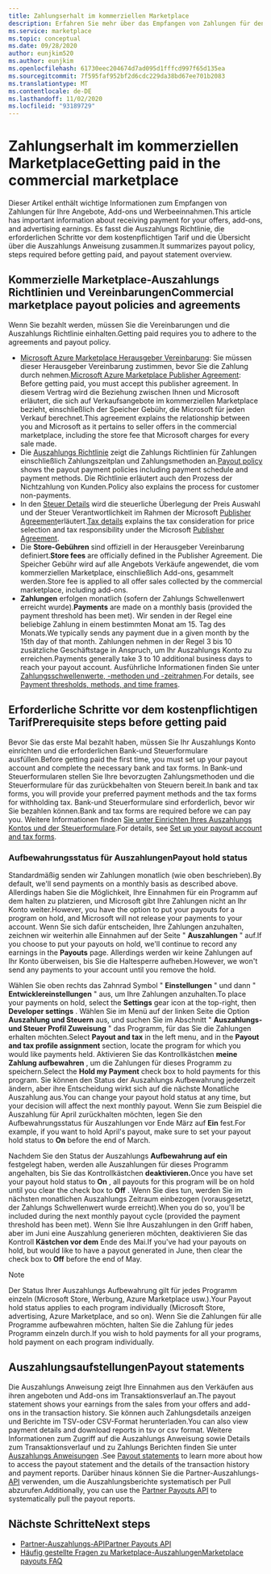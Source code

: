 ```yaml
---
title: Zahlungserhalt im kommerziellen Marketplace
description: Erfahren Sie mehr über das Empfangen von Zahlungen für den Gewinn in der kommerziellen Marketplace-Azure Marketplace. Umfasst Auszahlungs Richtlinien, Auszahlungsstatus-und Auszahlungs Anweisungen.
ms.service: marketplace
ms.topic: conceptual
ms.date: 09/28/2020
author: eunjkim520
ms.author: eunjkim
ms.openlocfilehash: 61730eec204674d7ad095d1fffcd997f65d135ea
ms.sourcegitcommit: 7f595faf952bf2d6cdc229da38bd67ee701b2083
ms.translationtype: MT
ms.contentlocale: de-DE
ms.lasthandoff: 11/02/2020
ms.locfileid: "93189729"
---
```

# <a name="getting-paid-in-the-commercial-marketplace"></a><span data-ttu-id="55cdf-104">Zahlungserhalt im kommerziellen Marketplace</span><span class="sxs-lookup"><span data-stu-id="55cdf-104">Getting paid in the commercial marketplace</span></span>

<span data-ttu-id="55cdf-105">Dieser Artikel enthält wichtige Informationen zum Empfangen von Zahlungen für Ihre Angebote, Add-ons und Werbeeinnahmen.</span><span class="sxs-lookup"><span data-stu-id="55cdf-105">This article has important information about receiving payment for your offers, add-ons, and advertising earnings.</span></span> <span data-ttu-id="55cdf-106">Es fasst die Auszahlungs Richtlinie, die erforderlichen Schritte vor dem kostenpflichtigen Tarif und die Übersicht über die Auszahlungs Anweisung zusammen.</span><span class="sxs-lookup"><span data-stu-id="55cdf-106">It summarizes payout policy, steps required before getting paid, and payout statement overview.</span></span>

## <a name="commercial-marketplace-payout-policies-and-agreements"></a><span data-ttu-id="55cdf-107">Kommerzielle Marketplace-Auszahlungs Richtlinien und Vereinbarungen</span><span class="sxs-lookup"><span data-stu-id="55cdf-107">Commercial marketplace payout policies and agreements</span></span>

<span data-ttu-id="55cdf-108">Wenn Sie bezahlt werden, müssen Sie die Vereinbarungen und die Auszahlungs Richtlinie einhalten.</span><span class="sxs-lookup"><span data-stu-id="55cdf-108">Getting paid requires you to adhere to the agreements and payout policy.</span></span>

- <span data-ttu-id="55cdf-109">[Microsoft Azure Marketplace Herausgeber Vereinbarung](https://go.microsoft.com/fwlink/p/?LinkID=699560): Sie müssen dieser Herausgeber Vereinbarung zustimmen, bevor Sie die Zahlung durch nehmen.</span><span class="sxs-lookup"><span data-stu-id="55cdf-109">[Microsoft Azure Marketplace Publisher Agreement](https://go.microsoft.com/fwlink/p/?LinkID=699560):  Before getting paid, you must accept this publisher agreement.</span></span> <span data-ttu-id="55cdf-110">In diesem Vertrag wird die Beziehung zwischen Ihnen und Microsoft erläutert, die sich auf Verkaufsangebote im kommerziellen Marketplace bezieht, einschließlich der Speicher Gebühr, die Microsoft für jeden Verkauf berechnet.</span><span class="sxs-lookup"><span data-stu-id="55cdf-110">This agreement explains the relationship between you and Microsoft as it pertains to seller offers in the commercial marketplace, including the store fee that Microsoft charges for every sale made.</span></span>
- <span data-ttu-id="55cdf-111">Die [Auszahlungs Richtlinie](payout-policy-details.md) zeigt die Zahlungs Richtlinien für Zahlungen einschließlich Zahlungszeitplan und Zahlungsmethoden an.</span><span class="sxs-lookup"><span data-stu-id="55cdf-111">[Payout policy](payout-policy-details.md) shows the payout payment policies including payment schedule and payment methods.</span></span> <span data-ttu-id="55cdf-112">Die Richtlinie erläutert auch den Prozess der Nichtzahlung von Kunden.</span><span class="sxs-lookup"><span data-stu-id="55cdf-112">Policy also explains the process for customer non-payments.</span></span>
- <span data-ttu-id="55cdf-113">In den [Steuer Details](tax-details-marketplace.md) wird die steuerliche Überlegung der Preis Auswahl und der Steuer Verantwortlichkeit im Rahmen der Microsoft [Publisher Agreement](https://go.microsoft.com/fwlink/p/?LinkID=699560)erläutert.</span><span class="sxs-lookup"><span data-stu-id="55cdf-113">[Tax details](tax-details-marketplace.md) explains the tax consideration for price selection and tax responsibility under the Microsoft [Publisher Agreement](https://go.microsoft.com/fwlink/p/?LinkID=699560).</span></span>
- <span data-ttu-id="55cdf-114">Die **Store-Gebühren** sind offiziell in der Herausgeber Vereinbarung definiert.</span><span class="sxs-lookup"><span data-stu-id="55cdf-114">**Store fees** are officially defined in the Publisher Agreement.</span></span> <span data-ttu-id="55cdf-115">Die Speicher Gebühr wird auf alle Angebots Verkäufe angewendet, die vom kommerziellen Marketplace, einschließlich Add-ons, gesammelt werden.</span><span class="sxs-lookup"><span data-stu-id="55cdf-115">Store fee is applied to all offer sales collected by the commercial marketplace, including add-ons.</span></span>
- <span data-ttu-id="55cdf-116">**Zahlungen** erfolgen monatlich (sofern der Zahlungs Schwellenwert erreicht wurde).</span><span class="sxs-lookup"><span data-stu-id="55cdf-116">**Payments** are made on a monthly basis (provided the payment threshold has been met).</span></span> <span data-ttu-id="55cdf-117">Wir senden in der Regel eine beliebige Zahlung in einem bestimmten Monat am 15. Tag des Monats.</span><span class="sxs-lookup"><span data-stu-id="55cdf-117">We typically sends any payment due in a given month by the 15th day of that month.</span></span> <span data-ttu-id="55cdf-118">Zahlungen nehmen in der Regel 3 bis 10 zusätzliche Geschäftstage in Anspruch, um Ihr Auszahlungs Konto zu erreichen.</span><span class="sxs-lookup"><span data-stu-id="55cdf-118">Payments generally take 3 to 10 additional business days to reach your payout account.</span></span> <span data-ttu-id="55cdf-119">Ausführliche Informationen finden Sie unter [Zahlungsschwellenwerte, -methoden und -zeitrahmen](payment-thresholds-methods-timeframes.md).</span><span class="sxs-lookup"><span data-stu-id="55cdf-119">For details, see [Payment thresholds, methods, and time frames](payment-thresholds-methods-timeframes.md).</span></span>

## <a name="prerequisite-steps-before-getting-paid"></a><span data-ttu-id="55cdf-120">Erforderliche Schritte vor dem kostenpflichtigen Tarif</span><span class="sxs-lookup"><span data-stu-id="55cdf-120">Prerequisite steps before getting paid</span></span>

<span data-ttu-id="55cdf-121">Bevor Sie das erste Mal bezahlt haben, müssen Sie Ihr Auszahlungs Konto einrichten und die erforderlichen Bank-und Steuerformulare ausfüllen.</span><span class="sxs-lookup"><span data-stu-id="55cdf-121">Before getting paid the first time, you must set up your payout account and complete the necessary bank and tax forms.</span></span> <span data-ttu-id="55cdf-122">In Bank-und Steuerformularen stellen Sie Ihre bevorzugten Zahlungsmethoden und die Steuerformulare für das zurückbehalten von Steuern bereit.</span><span class="sxs-lookup"><span data-stu-id="55cdf-122">In bank and tax forms, you will provide your preferred payment methods and the tax forms for withholding tax.</span></span> <span data-ttu-id="55cdf-123">Bank-und Steuerformulare sind erforderlich, bevor wir Sie bezahlen können.</span><span class="sxs-lookup"><span data-stu-id="55cdf-123">Bank and tax forms are required before we can pay you.</span></span> <span data-ttu-id="55cdf-124">Weitere Informationen finden [Sie unter Einrichten Ihres Auszahlungs Kontos und der Steuerformulare](set-up-your-payout-account.md).</span><span class="sxs-lookup"><span data-stu-id="55cdf-124">For details, see [Set up your payout account and tax forms](set-up-your-payout-account.md).</span></span>

### <a name="payout-hold-status"></a><span data-ttu-id="55cdf-125">Aufbewahrungsstatus für Auszahlungen</span><span class="sxs-lookup"><span data-stu-id="55cdf-125">Payout hold status</span></span>

<span data-ttu-id="55cdf-126">Standardmäßig senden wir Zahlungen monatlich (wie oben beschrieben).</span><span class="sxs-lookup"><span data-stu-id="55cdf-126">By default, we'll send payments on a monthly basis as described above.</span></span> <span data-ttu-id="55cdf-127">Allerdings haben Sie die Möglichkeit, Ihre Einnahmen für ein Programm auf dem halten zu platzieren, und Microsoft gibt Ihre Zahlungen nicht an Ihr Konto weiter.</span><span class="sxs-lookup"><span data-stu-id="55cdf-127">However, you have the option to put your payouts for a program on hold, and Microsoft will not release your payments to your account.</span></span> <span data-ttu-id="55cdf-128">Wenn Sie sich dafür entscheiden, Ihre Zahlungen anzuhalten, zeichnen wir weiterhin alle Einnahmen auf der Seite " **Auszahlungen** " auf.</span><span class="sxs-lookup"><span data-stu-id="55cdf-128">If you choose to put your payouts on hold, we'll continue to record any earnings in the **Payouts** page.</span></span> <span data-ttu-id="55cdf-129">Allerdings werden wir keine Zahlungen auf Ihr Konto überweisen, bis Sie die Haltesperre aufheben.</span><span class="sxs-lookup"><span data-stu-id="55cdf-129">However, we won't send any payments to your account until you remove the hold.</span></span>

<span data-ttu-id="55cdf-130">Wählen Sie oben rechts das Zahnrad Symbol " **Einstellungen** " und dann " **Entwicklereinstellungen** " aus, um Ihre Zahlungen anzuhalten.</span><span class="sxs-lookup"><span data-stu-id="55cdf-130">To place your payments on hold, select the **Settings** gear icon at the top-right, then **Developer settings** .</span></span> <span data-ttu-id="55cdf-131">Wählen Sie im Menü auf der linken Seite die Option **Auszahlung und Steuern** aus, und suchen Sie im Abschnitt " **Auszahlungs-und Steuer Profil Zuweisung** " das Programm, für das Sie die Zahlungen erhalten möchten.</span><span class="sxs-lookup"><span data-stu-id="55cdf-131">Select **Payout and tax** in the left menu, and in the **Payout and tax profile assignment** section, locate the program for which you would like payments held.</span></span> <span data-ttu-id="55cdf-132">Aktivieren Sie das Kontrollkästchen **meine Zahlung aufbewahren** , um die Zahlungen für dieses Programm zu speichern.</span><span class="sxs-lookup"><span data-stu-id="55cdf-132">Select the **Hold my Payment** check box to hold payments for this program.</span></span> <span data-ttu-id="55cdf-133">Sie können den Status der Auszahlungs Aufbewahrung jederzeit ändern, aber ihre Entscheidung wirkt sich auf die nächste Monatliche Auszahlung aus.</span><span class="sxs-lookup"><span data-stu-id="55cdf-133">You can change your payout hold status at any time, but your decision will affect the next monthly payout.</span></span> <span data-ttu-id="55cdf-134">Wenn Sie zum Beispiel die Auszahlung für April zurückhalten möchten, legen Sie den Aufbewahrungsstatus für Auszahlungen vor Ende März auf **Ein** fest.</span><span class="sxs-lookup"><span data-stu-id="55cdf-134">For example, if you want to hold April's payout, make sure to set your payout hold status to **On** before the end of March.</span></span>

<span data-ttu-id="55cdf-135">Nachdem Sie den Status der Auszahlungs **Aufbewahrung auf ein** festgelegt haben, werden alle Auszahlungen für dieses Programm angehalten, bis Sie das Kontrollkästchen **deaktivieren.**</span><span class="sxs-lookup"><span data-stu-id="55cdf-135">Once you have set your payout hold status to **On** , all payouts for this program will be on hold until you clear the check box to **Off** .</span></span> <span data-ttu-id="55cdf-136">Wenn Sie dies tun, werden Sie im nächsten monatlichen Auszahlungs Zeitraum einbezogen (vorausgesetzt, der Zahlungs Schwellenwert wurde erreicht).</span><span class="sxs-lookup"><span data-stu-id="55cdf-136">When you do so, you'll be included during the next monthly payout cycle (provided the payment threshold has been met).</span></span> <span data-ttu-id="55cdf-137">Wenn Sie Ihre Auszahlungen in den Griff haben, aber im Juni eine Auszahlung generieren möchten, deaktivieren Sie das Kontroll **Kästchen vor dem** Ende des Mai.</span><span class="sxs-lookup"><span data-stu-id="55cdf-137">If you've had your payouts on hold, but would like to have a payout generated in June, then clear the check box to **Off** before the end of May.</span></span>

>[!Note]
> <span data-ttu-id="55cdf-138">Der Status Ihrer Auszahlungs Aufbewahrung gilt für jedes Programm einzeln (Microsoft Store, Werbung, Azure Marketplace usw.).</span><span class="sxs-lookup"><span data-stu-id="55cdf-138">Your Payout hold status applies to each program individually (Microsoft Store, advertising, Azure Marketplace, and so on).</span></span> <span data-ttu-id="55cdf-139">Wenn Sie die Zahlungen für alle Programme aufbewahren möchten, halten Sie die Zahlung für jedes Programm einzeln durch.</span><span class="sxs-lookup"><span data-stu-id="55cdf-139">If you wish to hold payments for all your programs, hold payment on each program individually.</span></span>

## <a name="payout-statements"></a><span data-ttu-id="55cdf-140">Auszahlungsaufstellungen</span><span class="sxs-lookup"><span data-stu-id="55cdf-140">Payout statements</span></span>

<span data-ttu-id="55cdf-141">Die Auszahlungs Anweisung zeigt Ihre Einnahmen aus den Verkäufen aus ihren angeboten und Add-ons im Transaktionsverlauf an.</span><span class="sxs-lookup"><span data-stu-id="55cdf-141">The payout statement shows your earnings from the sales from your offers and add-ons in the transaction history.</span></span> <span data-ttu-id="55cdf-142">Sie können auch Zahlungsdetails anzeigen und Berichte im TSV-oder CSV-Format herunterladen.</span><span class="sxs-lookup"><span data-stu-id="55cdf-142">You can also view payment details and download reports in tsv or csv format.</span></span> <span data-ttu-id="55cdf-143">Weitere Informationen zum Zugriff auf die Auszahlungs Anweisung sowie Details zum Transaktionsverlauf und zu Zahlungs Berichten finden Sie unter [Auszahlungs Anweisungen](payout-statement.md) .</span><span class="sxs-lookup"><span data-stu-id="55cdf-143">See [Payout statements](payout-statement.md) to learn more about how to access the payout statement and the details of the transaction history and payment reports.</span></span> <span data-ttu-id="55cdf-144">Darüber hinaus können Sie die Partner-Auszahlungs- [API](https://apidocs.microsoft.com/services/partnerpayouts) verwenden, um die Auszahlungsberichte systematisch per Pull abzurufen.</span><span class="sxs-lookup"><span data-stu-id="55cdf-144">Additionally, you can use the [Partner Payouts API](https://apidocs.microsoft.com/services/partnerpayouts) to systematically pull the payout reports.</span></span>

## <a name="next-steps"></a><span data-ttu-id="55cdf-145">Nächste Schritte</span><span class="sxs-lookup"><span data-stu-id="55cdf-145">Next steps</span></span>

- [<span data-ttu-id="55cdf-146">Partner-Auszahlungs-API</span><span class="sxs-lookup"><span data-stu-id="55cdf-146">Partner Payouts API</span></span>](https://apidocs.microsoft.com/services/partnerpayouts)
- [<span data-ttu-id="55cdf-147">Häufig gestellte Fragen zu Marketplace-Auszahlungen</span><span class="sxs-lookup"><span data-stu-id="55cdf-147">Marketplace payouts FAQ</span></span>](payout-faq.md)
